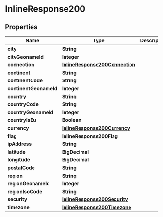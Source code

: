 

# InlineResponse200


## Properties

| Name | Type | Description | Notes |
|------------ | ------------- | ------------- | -------------|
|**city** | **String** |  |  [optional] |
|**cityGeonameId** | **Integer** |  |  [optional] |
|**connection** | [**InlineResponse200Connection**](InlineResponse200Connection.md) |  |  [optional] |
|**continent** | **String** |  |  [optional] |
|**continentCode** | **String** |  |  [optional] |
|**continentGeonameId** | **Integer** |  |  [optional] |
|**country** | **String** |  |  [optional] |
|**countryCode** | **String** |  |  [optional] |
|**countryGeonameId** | **Integer** |  |  [optional] |
|**countryIsEu** | **Boolean** |  |  [optional] |
|**currency** | [**InlineResponse200Currency**](InlineResponse200Currency.md) |  |  [optional] |
|**flag** | [**InlineResponse200Flag**](InlineResponse200Flag.md) |  |  [optional] |
|**ipAddress** | **String** |  |  [optional] |
|**latitude** | **BigDecimal** |  |  [optional] |
|**longitude** | **BigDecimal** |  |  [optional] |
|**postalCode** | **String** |  |  [optional] |
|**region** | **String** |  |  [optional] |
|**regionGeonameId** | **Integer** |  |  [optional] |
|**regionIsoCode** | **String** |  |  [optional] |
|**security** | [**InlineResponse200Security**](InlineResponse200Security.md) |  |  [optional] |
|**timezone** | [**InlineResponse200Timezone**](InlineResponse200Timezone.md) |  |  [optional] |



